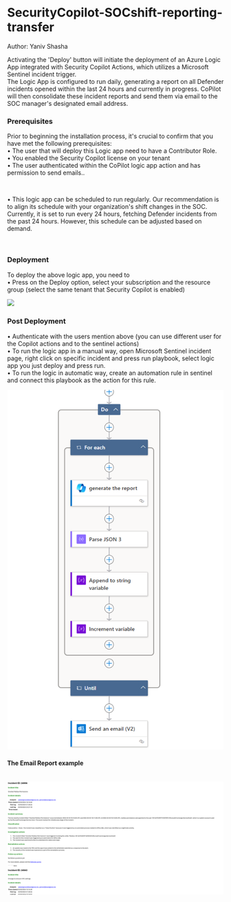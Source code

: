 # SecurityCopilot-SOCshift-reporting-transfer
Author: Yaniv Shasha





Activating the 'Deploy' button will initiate the deployment of an Azure Logic App integrated with Security Copilot Actions, which utilizes a Microsoft Sentinel incident trigger. <br>
The Logic App is configured to run daily, generating a report on all Defender incidents opened within the last 24 hours and currently in progress. CoPilot will then consolidate these incident reports and send them via email to the SOC manager's designated email address.


### Prerequisites

Prior to beginning the installation process, it's crucial to confirm that you have met the following prerequisites: <br>
• The user that will deploy this Logic app need to have a Contributor Role.<br>
• You enabled the Security Copilot license on your tenant <br>
• The user authenticated within the CoPilot logic app action and has permission to send emails..<br>


<br>

• This logic app can be scheduled to run regularly. Our recommendation is to align its schedule with your organization's shift changes in the SOC. Currently, it is set to run every 24 hours, fetching Defender incidents from the past 24 hours. However, this schedule can be adjusted based on demand.<br>


<br>

### Deployment 

To deploy the above logic app, you need to<br>
•   Press on the Deploy option, select your subscription and the resource group (select the same tenant that Security Copilot is enabled)<br>

<a href="https://portal.azure.com/#create/Microsoft.Template/uri/https%3A%2F%2Fraw.githubusercontent.com%2FAzure%2FSecurity-Copilot%2Fmain%2FLogic%2520Apps%2FSecurityCopilot-SOCshift-reporting-transfer%2Fazuredeploy.json" target="_blank">
    <img src="https://aka.ms/deploytoazurebutton"/>
</a>
<br>

### Post Deployment

•   Authenticate with the users mention above (you can use different user for the Copilot actions and to the sentinel actions)<br>
•   To run the logic app in a manual way, open Microsoft Sentinel incident page, right click on specific incident and press run playbook, select logic app you just deploy and press run.<br>
•   To run the logic in automatic way, create an automation rule in sentinel and connect this playbook as the action for this rule.<br>



<img src="./images/designer.png"/>

#### The Email Report example

</br>
<img src="./images/email_report.png"/>

</br>


